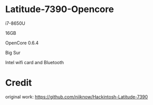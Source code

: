 # Latitude-7390-Opencore

i7-8650U

16GB

OpenCore 0.6.4

Big Sur

Intel wifi card and Bluetooth

# Credit

original work: https://github.com/niiknow/Hackintosh-Latitude-7390
